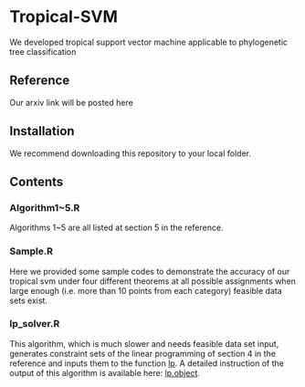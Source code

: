 # Tropical-SVM
We developed tropical support vector machine applicable to phylogenetic tree classification
## Reference
Our arxiv link will be posted here
## Installation
We recommend downloading this repository to your local folder.
## Contents
### Algorithm1~5.R
Algorithms 1~5 are all listed at section 5 in the reference.
### Sample.R
Here we provided some sample codes to demonstrate the accuracy of our tropical svm under four different theorems at all possible assignments when large enough (i.e. more than 10 points from each category) feasible data sets exist.
### lp_solver.R
This algorithm, which is much slower and needs feasible data set input, generates constraint sets of the linear programming of section 4 in the reference and inputs them to the function [lp](https://www.rdocumentation.org/packages/lpSolve/versions/5.6.15/topics/lp). A detailed instruction of the output of this algorithm is available here: [lp.object](https://www.rdocumentation.org/packages/lpSolve/versions/5.6.13.3/topics/lp.object).
